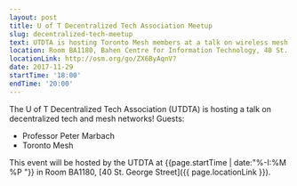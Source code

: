 ```yaml
---
layout: post
title: U of T Decentralized Tech Association Meetup
slug: decentralized-tech-meetup
text: UTDTA is hosting Toronto Mesh members at a talk on wireless mesh networks.
location: Room BA1180, Bahen Centre for Information Technology, 40 St. George St  
locationLink: http://osm.org/go/ZX6ByAqnV?
date: 2017-11-29
startTime: '18:00'
endTime: '20:00'
---
```


The U of T Decentralized Tech Association (UTDTA) is hosting a talk on decentralized tech and mesh networks! 
Guests:

- Professor Peter Marbach
- Toronto Mesh

This event will be hosted by the UTDTA at {{page.startTime | date:"%-I:%M %P "}} in Room BA1180, [40 St. George Street]({{ page.locationLink }}).  
